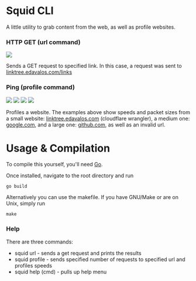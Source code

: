 # Squid CLI
A little utility to grab content from the web, as well as profile websites.

### HTTP GET (url command)

![](https://i.imgur.com/4mArxGu.png)

Sends a GET request to specified link. In this case, a request was sent to [linktree.edavalos.com/links](https://linktree.edavalos.com/links)

### Ping (profile command)

![](https://i.imgur.com/dNoyxJU.png)
![](https://i.imgur.com/176gE9F.png)
![](https://i.imgur.com/VtGcsQP.png)
![](https://i.imgur.com/xKo2Vbr.png)

Profiles a website. The examples above show speeds and packet sizes from a small website: [linktree.edavalos.com](https://linktree.edavalos.com/) (cloudflare wrangler), a medium one: [google.com](https://www.google.com/), and a large one: [github.com](https://github.com/mtxrii), as well as an invalid url.

# Usage & Compilation
To compile this yourself, you'll need [Go](https://golang.org/doc/install).

Once installed, navigate to the root directory and run
```
go build
```

Alternatively you can use the makefile. If you have GNU/Make or are on Unix, simply run
```
make
```

### Help
There are three commands:
* squid url <full url> - sends a get request and prints the results
* squid profile <ammount> <full url> - sends specified number of requests to specified url and profiles speeds
* squid help (cmd) - pulls up help menu
